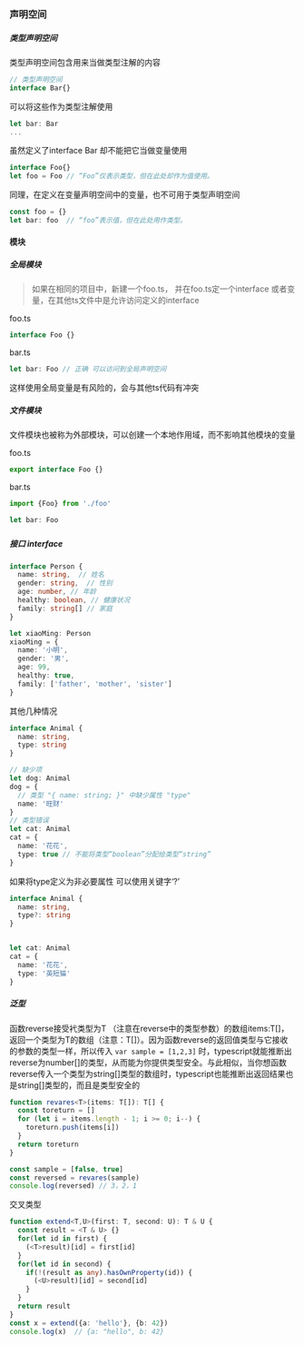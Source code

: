 <html>
    <p class="name" style="display:none;">typescript 笔记</p>
</html>
<html>
    <p class="tag" style="display:none;">前端</p>
</html>
<html>
    <p class="coverPic" style="display:none;">http://chuantu.xyz/t6/741/1605668666x-1224475230.png</p>
</html>
<html>
   <p class="reprint" style="display:none;"></p>
</html>
<html>
   <p class="case" style="display:none;">基础案例.html</p>
</html>
<html>
    <p class="author" style="display:none;">孙华鹏</p>
</html>
<html>
    <p class="date" style="display:none;">1604235488000</p>
</html>
<html>
    <p class="id" style="display:none;">1604235488000</p>
</html>
<html>
    <p class="brief" style="display:none;">Typescript是一种由微软开发的、开源的编程语言，自2012年10月发布首个公开版以来，它已得到了人们的广泛认可</p>
</html>


### 声明空间

##### 类型声明空间

类型声明空间包含用来当做类型注解的内容

```typescript
// 类型声明空间
interface Bar{}
```

可以将这些作为类型注解使用

```typescript
let bar: Bar
...
```



虽然定义了interface Bar  却不能把它当做变量使用

```typescript
interface Foo{}
let foo = Foo // “Foo”仅表示类型，但在此处却作为值使用。
```

同理，在定义在变量声明空间中的变量，也不可用于类型声明空间

```typescript
const foo = {}
let bar: foo  // “foo”表示值，但在此处用作类型。
```

#### 模块

##### 全局模块

> 如果在相同的项目中，新建一个foo.ts， 并在foo.ts定一个interface 或者变量，在其他ts文件中是允许访问定义的interface

foo.ts

```typescript
interface Foo {}
```

bar.ts

```typescript
let bar: Foo // 正确 可以访问到全局声明空间
```

这样使用全局变量是有风险的，会与其他ts代码有冲突



##### 文件模块

文件模块也被称为外部模块，可以创建一个本地作用域，而不影响其他模块的变量

foo.ts

```typescript
export interface Foo {}
```

bar.ts

```typescript
import {Foo} from './foo'

let bar: Foo
```

##### 

##### 接口 interface

```typescript
interface Person {
  name: string,  // 姓名
  gender: string,  // 性别
  age: number, // 年龄
  healthy: boolean, // 健康状况
  family: string[] // 家庭
}

let xiaoMing: Person 
xiaoMing = {
  name: '小明',
  gender: '男',
  age: 99,
  healthy: true,
  family: ['father', 'mother', 'sister']
}
```

其他几种情况

```typescript
interface Animal {
  name: string,
  type: string
}

// 缺少项
let dog: Animal 
dog = {
  // 类型 "{ name: string; }" 中缺少属性 "type"
  name: '旺财'
}
// 类型错误
let cat: Animal 
cat = {
  name: '花花',
  type: true // 不能将类型“boolean”分配给类型“string”
}
```



如果将type定义为非必要属性 可以使用关键字‘?’

```typescript
interface Animal {
  name: string,
  type?: string
}


let cat: Animal 
cat = {
  name: '花花',
  type: '英短猫' 
}


```



#####   泛型

函数reverse接受䘝类型为T （注意在reverse<T>中的类型参数）的数组items:T[]，返回一个类型为T的数组（注意：T[]）。因为函数reverse的返回值类型与它接收的参数的类型一样，所以传入 `var sample = [1,2,3]` 时，typescript就能推断出reverse为number[]的类型，从而能为你提供类型安全。与此相似，当你想函数reverse传入一个类型为string[]类型的数组时，typescript也能推断出返回结果也是string[]类型的，而且是类型安全的

```typescript
function revares<T>(items: T[]): T[] {
  const toreturn = []
  for (let i = items.length - 1; i >= 0; i--) {
    toreturn.push(items[i])
  }
  return toreturn
}

const sample = [false, true]
const reversed = revares(sample)
console.log(reversed) // 3，2，1
```



交叉类型

```typescript
function extend<T,U>(first: T, second: U): T & U {
  const result = <T & U> {}
  for(let id in first) {
    (<T>result)[id] = first[id]
  }
  for(let id in second) {
    if(!(result as any).hasOwnProperty(id)) {
      (<U>result)[id] = second[id]
    }
  }
  return result
}
const x = extend({a: 'hello'}, {b: 42})
console.log(x)  // {a: "hello", b: 42}
```

























































